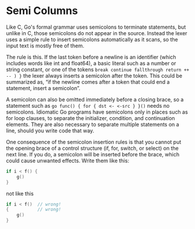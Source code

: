 # Semi Columns
Like C, Go's formal grammar uses semicolons to terminate statements, but unlike in C, those semicolons do not appear in the source. 
Instead the lexer uses a simple rule to insert semicolons automatically as it scans, so the input text is mostly free of them.

The rule is this. If the last token before a newline is an identifier (which includes words like int and float64), a basic literal such as a number or string constant, or one of the tokens
`break continue fallthrough return ++ -- ) }`
the lexer always inserts a semicolon after the token. This could be summarized as, “if the newline comes after a token that could end a statement, insert a semicolon”.

A semicolon can also be omitted immediately before a closing brace, so a statement such as
`go func() { for { dst <- <-src } }()`
needs no semicolons. Idiomatic Go programs have semicolons only in places such as for loop clauses, to separate the initializer, condition, and continuation elements.
They are also necessary to separate multiple statements on a line, should you write code that way.

One consequence of the semicolon insertion rules is that you cannot put the opening brace of a control structure (if, for, switch, or select) on the next line. 
If you do, a semicolon will be inserted before the brace, which could cause unwanted effects. 
Write them like this:
```go
if i < f() {
    g()
}
```

not like this
```go
if i < f()  // wrong!
{           // wrong!
    g()
}
```